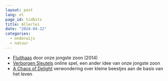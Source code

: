 ```yaml
---
layout: post
lang: nl
page_id: tidbits
title: Allerlei
date: "2024-04-22"
categories:
  - onderwijs
  - natuur
---
```


- [Fluithaas](https://fluithaasbio-nl.webnode.nl/) door onze jongste zoon (2014)
- [Verborgen Sleutels](https://www.ebroerse.nl/Verborgen_sleutels/Home.html) online spel, een ander idee van onze jongste zoon
- [A Chaos of Delight](https://www.chaosofdelight.org/) verwondering over kleine beestjes aan de basis van het leven
